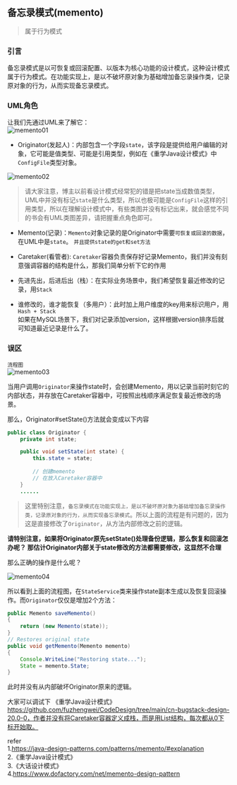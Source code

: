 ## 备忘录模式(memento)   

>属于行为模式   

### 引言    
备忘录模式是以可恢复或回滚配置、以版本为核心功能的设计模式，这种设计模式属于行为模式。在功能实现上，是以不破坏原对象为基础增加备忘录操作类，记录原对象的行为，从而实现备忘录模式。  

### UML角色  
让我们先通过UML来了解它：   
![memento01](http://img.xinzhuxiansheng.com/blogimgs/gof/memento01.png)      

* Originator(发起人)：内部包含一个字段`state`，该字段是提供给用户编辑的对象，它可能是值类型、可能是引用类型，例如在《重学Java设计模式》中`ConfigFile`类型对象。 

![memento02](http://img.xinzhuxiansheng.com/blogimgs/gof/memento02.png)  

>请大家注意，博主以前看设计模式经常犯的错是把state当成数值类型，UML中并没有标记`state`是什么类型，所以也极可能是`ConfigFile`这样的引用类型，所以在理解设计模式中，有些类图并没有标记出来，就会感觉不同的书会有UML类图差异，请把握重点角色即可。          

* Memento(记录)：`Memento`对象记录的是Originator中需要`可恢复或回滚的数据`，在UML中是`state`。 `并且提供state的get和set方法`    

* Caretaker(看管者): `Caretaker`容器负责保存好记录Memento，我们并没有刻意强调容器的结构是什么，那我们简单分析下它的作用         
* 先进先出，后进后出（栈）：在实际业务场景中，我们希望恢复最近修改的记录，用`Stack`     
* 谁修改的，谁才能恢复（多用户）：此时加上用户维度的key用来标识用户，用`Hash + Stack`  
如果在MySQL场景下，我们对记录添加version，这样根据version排序后就可知道最近记录是什么了。   

### 误区    

`流程图`    
![memento03](http://img.xinzhuxiansheng.com/blogimgs/gof/memento03.png)  

当用户调用`Originator`来操作state时，会创建Memento，用以记录当前时刻它的内部状态，并存放在Caretaker容器中，可按照出栈顺序满足恢复最近修改的场景。   

那么，Originator#setState()方法就会变成以下内容  
```java
public class Originator {
    private int state;

    public void setState(int state) {
        this.state = state;
        
        // 创建memento
        // 在放入Caretaker容器中
    }
    ......
```

>这里特别注意，`备忘录模式在功能实现上，是以不破坏原对象为基础增加备忘录操作类，记录原对象的行为，从而实现备忘录模式`。所以上面的流程是有问题的，因为这是直接修改了`Originator`，从方法内部修改之前的逻辑。 

**请特别注意，如果将Originator原先setState()处理备份逻辑，那么恢复和回滚怎办呢？ 那估计Originator内部关于state修改的方法都需要修改，这显然不合理**      

那么正确的操作是什么呢？        

![memento04](http://img.xinzhuxiansheng.com/blogimgs/gof/memento04.png)      

所以看到上面的流程图，在`StateService`类来操作state副本生成以及恢复回滚操作。而`Originator`仅仅是增加2个方法：  
```java
public Memento saveMemento()
{
    return (new Memento(state));
}
// Restores original state
public void getMemento(Memento memento)
{
    Console.WriteLine("Restoring state...");
    State = memento.State;
}
```

此时并没有从内部破坏Originator原来的逻辑。      

大家可以调试下 《重学Java设计模式》 https://github.com/fuzhengwei/CodeDesign/tree/main/cn-bugstack-design-20.0-0，作者并没有将Caretaker容器定义成栈，而是用List结构，每次都从0下标开始取。  

refer   
1.https://java-design-patterns.com/patterns/memento/#explanation    
2.《重学Java设计模式》  
3.《大话设计模式》  
4.https://www.dofactory.com/net/memento-design-pattern  